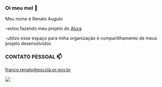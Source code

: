 ### Oi meu mel 👋

Meu nome é Renato Auguto 

-estou fazendo meu projeto do [Alura](https://www.alura.com.br)

-utilizo esse espaço para miha organização e comparitlhamento de meus projeto desenvolvidos

### CONTATO PESSOAL 📫
franco.renato@escola.pr.gov.br

![](https://media.tenor.com/7aoWtEmB45EAAAAi/ricardo-milos.gif)

